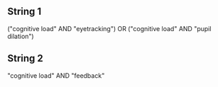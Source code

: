## String 1 ##
("cognitive load" AND "eyetracking") OR ("cognitive load" AND "pupil dilation")

## String 2 ##
"cognitive load" AND "feedback"